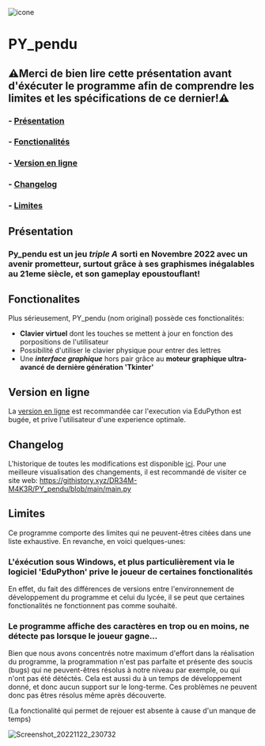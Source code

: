 ![icone](https://user-images.githubusercontent.com/67145585/203426723-204e2711-e4d6-4c81-898d-f718139e7b7d.png)

# PY_pendu 
## ⚠Merci de bien lire cette présentation avant d'éxécuter le programme afin de comprendre les limites et les spécifications de ce dernier!⚠

### - [Présentation](https://github.com/DR34M-M4K3R/PY_pendu#pr%C3%A9sentation)
### - [Fonctionalités](https://github.com/DR34M-M4K3R/PY_pendu#fonctionalites)
### - [Version en ligne](https://github.com/DR34M-M4K3R/PY_pendu#version-en-ligne)
### - [Changelog](https://github.com/DR34M-M4K3R/PY_pendu#changelog)
### - [Limites](https://github.com/DR34M-M4K3R/PY_pendu#limites)

## Présentation

### Py_pendu est un jeu *triple A* sorti en Novembre 2022 avec un avenir prometteur, surtout grâce à ses graphismes inégalables au 21eme siècle, et son gameplay epoustouflant!

## Fonctionalites
Plus sérieusement, PY_pendu (nom original) possède ces fonctionalités:
- **Clavier virtuel** dont les touches se mettent à jour en fonction des porpositions de l'utilisateur
- Possibilité d'utiliser le clavier physique pour entrer des lettres
 - Une ***interface graphique*** hors pair grâce au **moteur graphique ultra-avancé de dernière génération 'Tkinter'**

## Version en ligne
La [version en ligne](https://replit.com/@DR34MM4K3R/PYpendu) est recommandée car l'execution via EduPython est bugée, et prive l'utilisateur d'une experience optimale.


## Changelog
L'historique de toutes les modifications est disponible [ici](https://github.com/DR34M-M4K3R/PY_pendu/commits/main).
Pour une meilleure visualisation des changements, il est recommandé de visiter ce site web:
https://githistory.xyz/DR34M-M4K3R/PY_pendu/blob/main/main.py


## Limites

Ce programme comporte des limites qui ne peuvent-êtres citées dans une liste exhaustive.
En revanche, en voici quelques-unes:

### L'éxécution sous Windows, et plus particulièrement via le logiciel 'EduPython' prive le joueur de certaines fonctionalités
En effet, du fait des différences de versions entre l'environnement de développement du programme et celui du lycée, il se peut que certaines fonctionalités ne fonctionnent pas comme souhaité.

### Le programme affiche des caractères en trop ou en moins, ne détecte pas lorsque le joueur gagne...

Bien que nous avons concentrés notre maximum d'effort dans la réalisation du programme, la programmation n'est pas parfaite et présente des soucis (bugs) qui ne peuvent-êtres résolus à notre niveau par exemple, ou qui n'ont pas été détéctés. Cela est aussi du à un temps de développement donné, et donc aucun support sur le long-terme. Ces problèmes ne peuvent donc pas êtres résolus même après découverte.

(La fonctionalité qui permet de rejouer est absente à cause d'un manque de temps)

![Screenshot_20221122_230732](https://user-images.githubusercontent.com/67145585/203431239-4fb39102-9347-4d73-b13e-fbbe7ec6cd37.png)

